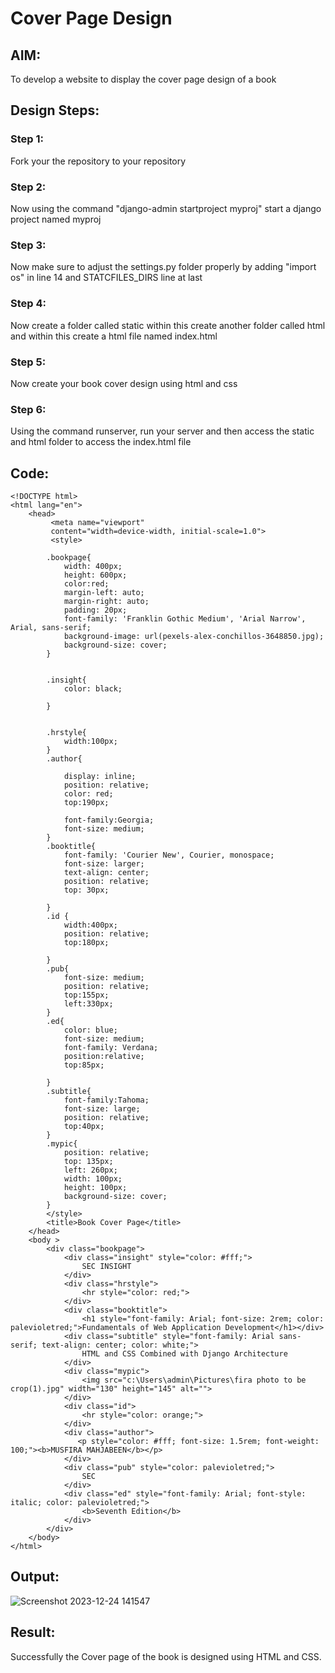 # Cover Page Design
## AIM:
To develop a website to display the cover page design of a book

## Design Steps:
### Step 1:
Fork your the repository to your repository 
### Step 2:
Now using the command "django-admin startproject myproj" start a django project named myproj
### Step 3:
Now make sure to adjust the settings.py folder properly by adding "import os" in line 14 and STATCFILES_DIRS line at last
### Step 4:
Now create a folder called static within this create another folder called html and within this create a html file named index.html
### Step 5:
Now create your book cover design using html and css
### Step 6:
Using the command runserver, run your server and then access the static and html folder to access the index.html file

## Code:
```
<!DOCTYPE html>
<html lang="en">
    <head>
         <meta name="viewport" 
         content="width=device-width, initial-scale=1.0">
         <style>

        .bookpage{
            width: 400px;
            height: 600px;
            color:red;
            margin-left: auto;
            margin-right: auto;
            padding: 20px;
            font-family: 'Franklin Gothic Medium', 'Arial Narrow', Arial, sans-serif;
            background-image: url(pexels-alex-conchillos-3648850.jpg);
            background-size: cover;
        }
            

        .insight{
            color: black;

        }

        
        .hrstyle{
            width:100px;
        }
        .author{
        
            display: inline;
            position: relative;
            color: red;
            top:190px;
            
            font-family:Georgia;
            font-size: medium;
        }
        .booktitle{
            font-family: 'Courier New', Courier, monospace;
            font-size: larger;
            text-align: center;
            position: relative;
            top: 30px;
        
        }
        .id {
            width:400px;
            position: relative;
            top:180px;
            
        }
        .pub{
            font-size: medium;
            position: relative;
            top:155px;
            left:330px;
        }
        .ed{
            color: blue;
            font-size: medium;
            font-family: Verdana;
            position:relative;
            top:85px;

        }
        .subtitle{
            font-family:Tahoma;
            font-size: large;
            position: relative;
            top:40px;
        }
        .mypic{
            position: relative;
            top: 135px;
            left: 260px;
            width: 100px;
            height: 100px;
            background-size: cover;
        }
        </style>
        <title>Book Cover Page</title>
    </head>
    <body >
        <div class="bookpage">
            <div class="insight" style="color: #fff;">
                SEC INSIGHT
            </div>
            <div class="hrstyle">
                <hr style="color: red;">
            </div>
            <div class="booktitle">
                <h1 style="font-family: Arial; font-size: 2rem; color: palevioletred;">Fundamentals of Web Application Development</h1></div>
            <div class="subtitle" style="font-family: Arial sans-serif; text-align: center; color: white;">
                HTML and CSS Combined with Django Architecture
            </div>
            <div class="mypic">
                <img src="c:\Users\admin\Pictures\fira photo to be crop(1).jpg" width="130" height="145" alt="">
            </div>
            <div class="id">
                <hr style="color: orange;">
            </div>
            <div class="author">
               <p style="color: #fff; font-size: 1.5rem; font-weight: 100;"><b>MUSFIRA MAHJABEEN</b></p>
            </div>
            <div class="pub" style="color: palevioletred;">
                SEC
            </div>
            <div class="ed" style="font-family: Arial; font-style: italic; color: palevioletred;">
                <b>Seventh Edition</b>
            </div>
        </div>
    </body>
</html>
```

## Output:
![Screenshot 2023-12-24 141547](https://github.com/musfiramahjabeen/cover-page-design/assets/138971008/0d6c3711-c9c1-4b14-9d89-f04857645b4f)
## Result:
Successfully the Cover page of the book is designed using HTML and CSS.
